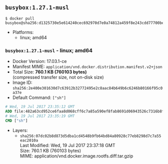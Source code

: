 ## `busybox:1.27.1-musl`

```console
$ docker pull busybox@sha256:d1325730e5e614240cec692970d7e0a74812a459f8e243cdd77700be5f46a7ba
```

-	Platforms:
	-	linux; amd64

### `busybox:1.27.1-musl` - linux; amd64

-	Docker Version: 17.03.1-ce
-	Manifest MIME: `application/vnd.docker.distribution.manifest.v2+json`
-	Total Size: **760.1 KB (760103 bytes)**  
	(compressed transfer size, not on-disk size)
-	Image ID: `sha256:2e400e301630d7c63912b32772495e2c8aac84b649b6c6246b80166f95c0a37e`
-	Default Command: `["sh"]`

```dockerfile
# Wed, 19 Jul 2017 23:35:12 GMT
ADD file:482a63cd952ce6faa8d068cff6c7a85a590ef8fab8691d06943526c7316b8f30 in / 
# Wed, 19 Jul 2017 23:35:19 GMT
CMD ["sh"]
```

-	Layers:
	-	`sha256:07dc02b8d873d5dba1cd4548b9fb64bd84a80928c77eb8298d7c7a55eac2010a`  
		Last Modified: Wed, 19 Jul 2017 23:37:18 GMT  
		Size: 760.1 KB (760103 bytes)  
		MIME: application/vnd.docker.image.rootfs.diff.tar.gzip

